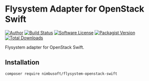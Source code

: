 # Flysystem Adapter for OpenStack Swift

[![Author](http://img.shields.io/badge/author-@chrisnharvey-blue.svg?style=flat-square)](https://twitter.com/chrisnharvey)
[![Build Status](https://img.shields.io/travis/nimbusoftltd/flysystem-openstack-swift/master.svg?style=flat-square)](https://travis-ci.org/nimbusoftltd/flysystem-openstack-swift)
[![Software License](https://img.shields.io/badge/license-MIT-brightgreen.svg?style=flat-square)](LICENSE)
[![Packagist Version](https://img.shields.io/packagist/v/nimbusoft/flysystem-openstack-swift.svg?style=flat-square)](https://packagist.org/packages/nimbusoft/flysystem-openstack-swift)
[![Total Downloads](https://img.shields.io/packagist/dt/nimbusoft/flysystem-openstack-swift.svg?style=flat-square)](https://packagist.org/packages/chrisnharvey/flysystem-openstack-swift)

Flysystem adapter for OpenStack Swift.

## Installation

```bash
composer require nimbusoft/flysystem-openstack-swift
```
